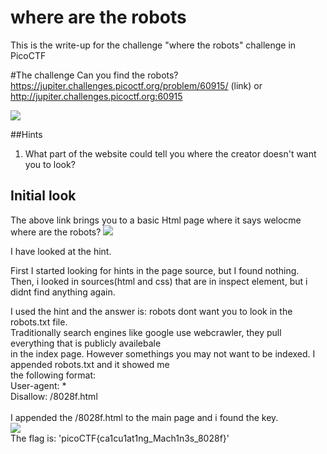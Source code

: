 # where are the robots
This is the write-up for the challenge "where the robots" challenge in PicoCTF

#The challenge
Can you find the robots? https://jupiter.challenges.picoctf.org/problem/60915/ (link) or http://jupiter.challenges.picoctf.org:60915

![](img/screenshot1.png)

##Hints
1. What part of the website could tell you where the creator doesn't want you to look?

## Initial look
The above link brings you to a basic Html page where it says welocme where are the robots?
![](img/screenshot3.png)

I have looked at the hint.

First I started looking for hints in the page source, but I found nothing.<br/>
Then, i looked in sources(html and css) that are in inspect element, but i didnt find anything again.<br/>

I used the hint and the answer is: robots dont want you to look in the robots.txt file.<br/>
Traditionally search engines like google use webcrawler, they pull everything that is publicly availebale<br/>
in the index page. However somethings you may not want to be indexed. I appended robots.txt and it showed me<br/>
the following format:<br/>
User-agent: *<br/>
Disallow: /8028f.html
<br/><br/>
I appended the /8028f.html to the main page and i found the key.<br/>
![](img/screenshot2.png)
<br/>
The flag is: 'picoCTF{ca1cu1at1ng_Mach1n3s_8028f}'

